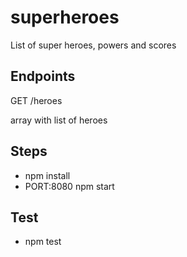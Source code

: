 # superheroes
List of super heroes, powers and scores

## Endpoints

GET /heroes

array with list of heroes

## Steps

- npm install
- PORT:8080 npm start

## Test

- npm test